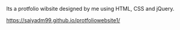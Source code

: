 Its a protfolio wibsite designed by me using HTML, CSS and jQuery.

https://saiyadm99.github.io/protfoliowebsite1/
